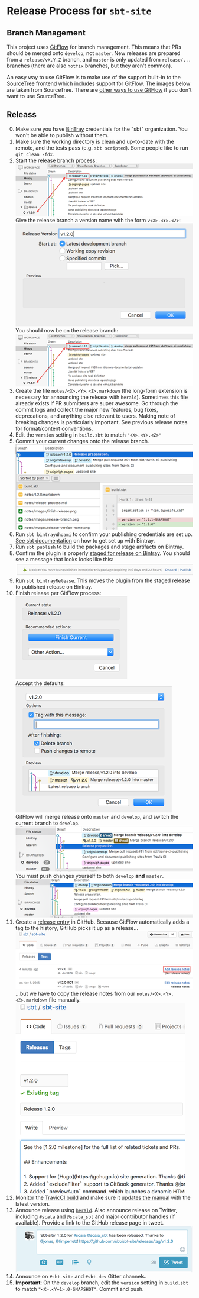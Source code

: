 # Release Process for `sbt-site`

## Branch Management

This project uses [GitFlow](https://www.atlassian.com/git/tutorials/comparing-workflows/gitflow-workflow)
for branch management. This means that PRs should be merged onto `develop`, not `master`. New releases are prepared 
from a `release/vX.Y.Z` branch, and `master` is only updated from `release/...` branches (there are also `hotfix` 
branches, but they aren't common).

An easy way to use GitFlow is to make use of the support built-in to the [SourceTree](https://www.sourcetreeapp.com) 
frontend which includes support for GitFlow. The images below are taken from SourceTree. There are 
[other ways to use GitFlow](http://danielkummer.github.io/git-flow-cheatsheet/) if you don't want to use SourceTree.

## Releass

0. Make sure you have [BinTray](https://bintray.com/sbt) credentials for the "sbt" organization. You won't be able to 
publish without them.
1. Make sure the working directory is clean and up-to-date with the remote, and the tests pass (e.g. `sbt scripted`). 
Some people like to run `git clean -fdx`.
2. Start the release branch process:  
  ![](images/release-branch.png)  
  Give the release branch a version name with the form `v<X>.<Y>.<Z>`:  
  ![](images/release-version-name.png)  
  You should now be on the release branch:  
  ![](images/release-branch.png)
3. Create the file `notes/<X>.<Y>.<Z>.markdown` (the long-form extension is necessary for announcing the release with `herald`). 
Sometimes this file already exists if PR submitters are super awesome. Go through the commit logs and collect the major 
new features, bug fixes, deprecations, and anything else relevant to users. Making note of breaking changes is particularly 
important. See previous release notes for format/content conventions. 
4. Edit the `version` setting in `build.sbt` to match `"<X>.<Y>.<Z>"`
5. Commit your current changes onto the release branch.  
  ![](images/release-preparation.png)
6. Run `sbt bintrayWhoami` to confirm your publishing credentials are set up. [See sbt documentation](http://www.scala-sbt.org/0.13/docs/Bintray-For-Plugins.html) on how to get set up with Bintray.
7. Run `sbt publish` to build the packages and stage artifacts on Bintray. 
8. Confirm the plugin is properly [staged for release on Bintray](https://bintray.com/sbt/sbt-plugin-releases/sbt-site/view).
You should see a message that looks looks like this:  
  ![](images/bintray-notice.png)
9. Run `sbt bintrayRelease`. This moves the plugin from the staged release to published release on Bintray.
10. Finish release per GitFlow process:  
  ![](images/finish-release.png)  
  Accept the defaults:  
  ![](images/finish-release-defaults.png)  
  GitFlow will merge release onto `master` and `develop`, and switch the current branch to `develop`.
  ![](images/before-push.png)  
  You must push changes yourself to both `develop` **and** `master`.  
  ![](images/after-push.png)
11. Create a [release entry](https://github.com/sbt/sbt-site/tags) in GitHub. Because GitFlow automatically adds a tag
 to the history, GitHub picks it up as a release...
  ![](images/add-release-notes.png)  
  ...but we have to copy the release notes from our `notes/<X>.<Y>.<Z>.markdown` file manually.  
  ![](images/github-release-notes.png)
12. Monitor the [TravicCI build](https://travis-ci.org/sbt/sbt-site) and make sure it [updates the manual](http://www.scala-sbt.org/sbt-site/getting-started.html) with the latest version.
13. Announce release using [`herald`](https://github.com/n8han/herald). Also announce release on Twitter, including `#scala` 
and `@scala_sbt` and major contributor handles (if available). Provide a link to the GitHub release page in tweet.  
  ![](images/tweet.png)
14. Announce on `#sbt-site` and `#sbt-dev` Gitter channels.  
15. **Important**: On the `develop` branch, edit the `version` setting in `build.sbt` to match `"<X>.<Y+1>.0-SNAPSHOT"`. Commit and push.



